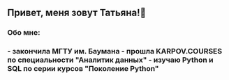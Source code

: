 ## Привет, меня зовут Татьяна!👋

<h3>Обо мне:<h3>
- закончила МГТУ им. Баумана
- прошла KARPOV.COURSES по специальности "Аналитик данных"
- изучаю Python и SQL по серии курсов "Поколение Python"

